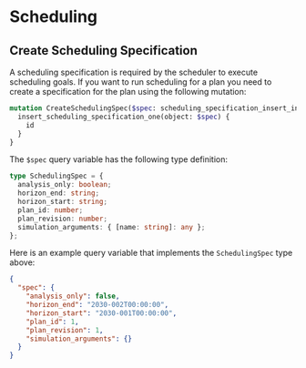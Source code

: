 # Scheduling

## Create Scheduling Specification

A scheduling specification is required by the scheduler to execute scheduling goals. If you want to run scheduling for a plan you need to create a specification for the plan using the following mutation:

```graphql
mutation CreateSchedulingSpec($spec: scheduling_specification_insert_input!) {
  insert_scheduling_specification_one(object: $spec) {
    id
  }
}
```

The `$spec` query variable has the following type definition:

```ts
type SchedulingSpec = {
  analysis_only: boolean;
  horizon_end: string;
  horizon_start: string;
  plan_id: number;
  plan_revision: number;
  simulation_arguments: { [name: string]: any };
};
```

Here is an example query variable that implements the `SchedulingSpec` type above:

```json
{
  "spec": {
    "analysis_only": false,
    "horizon_end": "2030-002T00:00:00",
    "horizon_start": "2030-001T00:00:00",
    "plan_id": 1,
    "plan_revision": 1,
    "simulation_arguments": {}
  }
}
```
